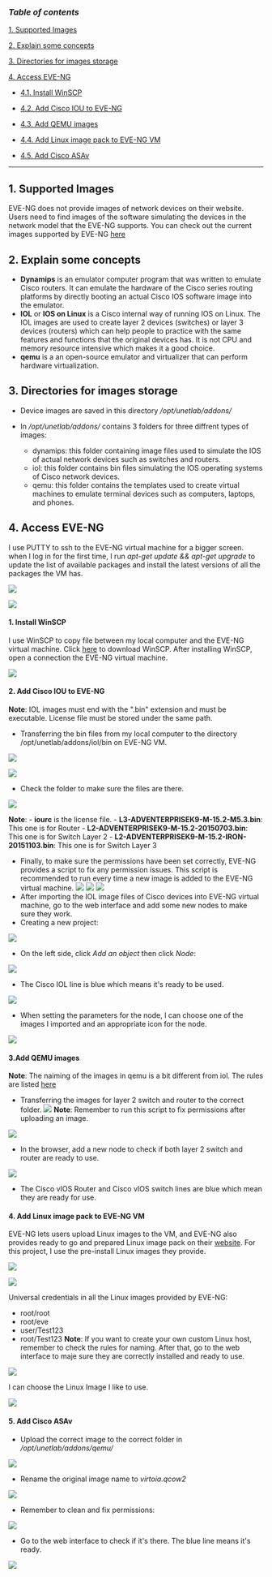 ### ***Table of contents***

[1. Supported Images](#1)

[2. Explain some concepts](#2)

[3. Directories for images storage](#3)

[4. Access EVE-NG](#4)

- [4.1. Install WinSCP](#4.1)

- [4.2. Add Cisco IOU to EVE-NG](#4.2)

- [4.3. Add QEMU images](#4.3)

- [4.4. Add Linux image pack to EVE-NG VM](#4.4)

- [4.5. Add Cisco ASAv](#4.5)

---

<a name = '1'></a>
## 1. **Supported Images**
EVE-NG does not provide images of network devices on their website. Users need to find images of the software simulating the devices in the network model that the EVE-NG supports. You can check out the current images supported by EVE-NG [here](https://www.eve-ng.net/index.php/documentation/supported-images/)
<a name = '2'></a>
## 2. **Explain some concepts**
- **Dynamips** is an emulator computer program that was written to emulate Cisco routers. It can emulate the hardware of the Cisco series routing platforms by directly booting an actual Cisco IOS software image into the emulator.
- **IOL** or **IOS on Linux** is a Cisco internal way of running IOS on Linux. The IOL images are used to create layer 2 devices (switches) or layer 3 devices (routers) which can help people to practice with the same features and functions that the original devices has. It is not CPU and memory resource intensive which makes it a good choice.
- **qemu** is a an open-source emulator and virtualizer that can perform hardware virtualization. 
<a name = '3'></a>
## 3. **Directories for images storage**

- Device images are saved in this directory _/opt/unetlab/addons/_

- In _/opt/unetlab/addons/_ contains 3 folders for three diffrent types of images:
    - dynamips: this folder containing image files used to simulate the IOS of actual network devices such as switches and routers. 
    - iol: this folder contains bin files simulating the IOS operating systems of Cisco network devices.
    - qemu: this folder contains the templates used to create virtual machines to emulate terminal devices such as computers, laptops, and phones.
<a name = '4'></a>
## 4. **Access EVE-NG**
I use PUTTY to ssh to the EVE-NG virtual machine for a bigger screen. when I log in for the first time, I run _apt-get update && apt-get upgrade_ to update the list of available packages and install the latest versions of all the packages the VM has.

![](https://github.com/greenarrow2019/Ansible-Network-Automation/blob/master/EVE-NG/images/23.png)

![](https://github.com/greenarrow2019/Ansible-Network-Automation/blob/master/EVE-NG/images/24.png)

<a name = '4.1'></a>
#### 1. Install WinSCP
I use WinSCP to copy file between my local computer and the EVE-NG virtual machine.
Click [here](https://winscp.net/eng/index.php) to download WinSCP.
After installing WinSCP, open a connection the EVE-NG virtual machine.

![](https://github.com/greenarrow2019/Ansible-Network-Automation/blob/master/EVE-NG/images/25.png)

<a name = '4.2'></a>
#### 2. Add Cisco IOU to EVE-NG
**Note**: IOL images must end with the ".bin" extension and must be executable. License file must be stored under the same path.
- Transferring the bin files from my local computer to the directory /opt/unetlab/addons/iol/bin on EVE-NG VM.

![](https://github.com/greenarrow2019/Ansible-Network-Automation/blob/master/EVE-NG/images/26.png)

![](https://github.com/greenarrow2019/Ansible-Network-Automation/blob/master/EVE-NG/images/27.png)

- Check the folder to make sure the files are there.

![](https://github.com/greenarrow2019/Ansible-Network-Automation/blob/master/EVE-NG/images/28.png)

**Note**: 
    - **iourc** is the license file.
    - **L3-ADVENTERPRISEK9-M-15.2-M5.3.bin**: This one is for Router
    - **L2-ADVENTERPRISEK9-M-15.2-20150703.bin**: This one is for Switch Layer 2
    - **L2-ADVENTERPRISEK9-M-15.2-IRON-20151103.bin**: This one is for Switch Layer 3
- Finally, to make sure the permissions have been set correctly, EVE-NG provides a script to fix any permission issues. This script is recommended to run every time a new image is added to the EVE-NG virtual machine.
![](https://github.com/greenarrow2019/Ansible-Network-Automation/blob/master/EVE-NG/images/29.png)
![](https://github.com/greenarrow2019/Ansible-Network-Automation/blob/master/EVE-NG/images/30.png)
![](https://github.com/greenarrow2019/Ansible-Network-Automation/blob/master/EVE-NG/images/31.png)
- After importing the IOL image files of Cisco devices into EVE-NG virtual machine, go to the web interface and add some new nodes to make sure they work.
- Creating a new project:

![](https://github.com/greenarrow2019/Ansible-Network-Automation/blob/master/EVE-NG/images/32.png)

- On the left side, click _Add an object_ then click _Node_:

![](https://github.com/greenarrow2019/Ansible-Network-Automation/blob/master/EVE-NG/images/33.png)

- The Cisco IOL line is blue which means it's ready to be used.

![](https://github.com/greenarrow2019/Ansible-Network-Automation/blob/master/EVE-NG/images/34.png)

- When setting the parameters for the node, I can choose one of the images I imported and an appropriate icon for the node.

![](https://github.com/greenarrow2019/Ansible-Network-Automation/blob/master/EVE-NG/images/35.png)

<a name = '4.3'></a>
#### 3.Add QEMU images
**Note**: The naiming of the images in qemu is a bit different from iol. The rules are listed [here](https://www.eve-ng.net/index.php/documentation/qemu-image-namings/)
- Transferring the images for layer 2 switch and router to the correct folder.
![](https://github.com/greenarrow2019/Ansible-Network-Automation/blob/master/EVE-NG/images/36.png)
**Note**: Remember to run this script to fix permissions after uploading an image.

![](https://github.com/greenarrow2019/Ansible-Network-Automation/blob/master/EVE-NG/images/37.png)

- In the browser, add a new node to check if both layer 2 switch and router are ready to use.

![](https://github.com/greenarrow2019/Ansible-Network-Automation/blob/master/EVE-NG/images/38.png)

- The Cisco vIOS Router and Cisco vIOS switch lines are blue which mean they are ready for use.
<a name = '4.4'></a>
#### 4. Add Linux image pack to EVE-NG VM
EVE-NG lets users upload Linux images to the VM, and EVE-NG also provides ready to go and prepared Linux image pack on their [website](https://www.eve-ng.net/index.php/documentation/howtos/howto-create-own-linux-host-image/). For this project, I use the pre-install Linux images they provide.

![](https://github.com/greenarrow2019/Ansible-Network-Automation/blob/master/EVE-NG/images/39.png)

![](https://github.com/greenarrow2019/Ansible-Network-Automation/blob/master/EVE-NG/images/40.png)

Universal credentials in all the Linux images provided by EVE-NG:
- root/root
- root/eve
- user/Test123
- root/Test123
**Note**: If you want to create your own custom Linux host, remember to check the rules for naming.
After that, go to the web interface to maje sure they are correctly installed and ready to use.

![](https://github.com/greenarrow2019/Ansible-Network-Automation/blob/master/EVE-NG/images/41.png)

I can choose the Linux Image I like to use.

![](https://github.com/greenarrow2019/Ansible-Network-Automation/blob/master/EVE-NG/images/42.png)

<a name = '4.5'></a>
#### 5. Add Cisco ASAv
- Upload the correct image to the correct folder in _/opt/unetlab/addons/qemu/_

![](https://github.com/greenarrow2019/Ansible-Network-Automation/blob/master/EVE-NG/images/43.png)

- Rename the original image name to _virtoia.qcow2_

![](https://github.com/greenarrow2019/Ansible-Network-Automation/blob/master/EVE-NG/images/44.png)

- Remember to clean and fix permissions:

![](https://github.com/greenarrow2019/Ansible-Network-Automation/blob/master/EVE-NG/images/45.png)

- Go to the web interface to check if it's there. The blue line means it's ready.

![](https://github.com/greenarrow2019/Ansible-Network-Automation/blob/master/EVE-NG/images/46.png)








